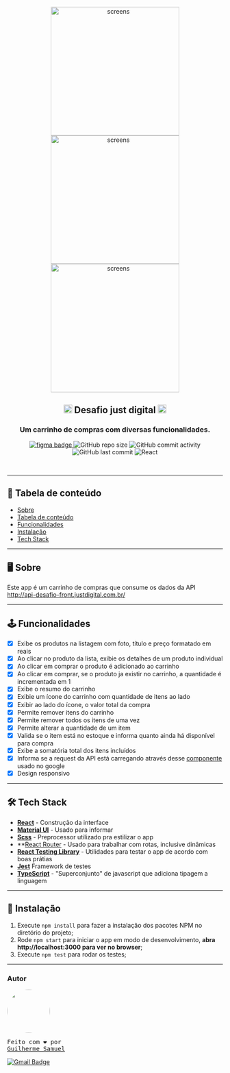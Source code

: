 <p align="center">
<img height="300" src="https://i.ibb.co/pwmm5G6/image.png" alt="screens" />
<img height="300" src="https://i.ibb.co/rpyXXP3/image.png" alt="screens" />
<img height="300" src="https://i.ibb.co/c2RJWdL/image.png" alt="screens" />
</p>
<h2 align="center">
  <img width="20" src="https://i.ibb.co/Z13LK5R/just-digital-logo.png"> Desafio just digital <img width="20" src="https://i.ibb.co/Z13LK5R/just-digital-logo.png">
</h2>
<h3 align="center">
  Um carrinho de compras com diversas funcionalidades.</img>
</h3>

<p align="center">
<a href="https://www.figma.com/file/AwWNb5iwbnpNdpblMjS2od/Prot%C3%B3tipo-desafio-just-digital?node-id=0%3A1">
<img alt="figma badge" src="https://img.shields.io/badge/Protótipo%20%20-Figma-%2304D361">
</a>
<img alt="GitHub repo size" src="https://img.shields.io/github/repo-size/gsdeveloper/desafio-just">
<img alt="GitHub commit activity" src="https://img.shields.io/github/commit-activity/m/gsdeveloper/desafio-just">
<img alt="GitHub last commit" src="https://img.shields.io/github/last-commit/gsdeveloper/desafio-just">
<img alt="React" src="https://img.shields.io/badge/React-JS-blue">
</p>

<br>

---

## 📌 Tabela de conteúdo

<!--ts-->

- [Sobre](#Sobre)
- [Tabela de conteúdo](#tabela-de-conteúdo)
- [Funcionalidades](#Funcionalidades)
- [Instalação](#Instalação)
- [Tech Stack](#Tech-Stack)
<!--te-->


---

## 🖥 Sobre

Este app é um carrinho de compras que consume os dados da API http://api-desafio-front.justdigital.com.br/

---

## 🕹 Funcionalidades

- [x] Exibe os produtos na listagem com foto, título e preço formatado em reais
- [x] Ao clicar no produto da lista, exibie os detalhes de um produto individual
- [x] Ao clicar em comprar o produto é adicionado ao carrinho
- [x] Ao clicar em comprar, se o produto ja existir no carrinho, a quantidade é incrementada em 1
- [x] Exibe o resumo do carrinho
- [x] Exibie um ícone do carrinho com quantidade de itens ao lado
- [x] Exibir ao lado do ícone, o valor total da compra
- [x] Permite remover itens do carrinho
- [x] Permite remover todos os itens de uma vez
- [x] Permite alterar a quantidade de um item 
- [x] Valida se o item está no estoque e informa quanto ainda há disponível para compra
- [x] Exibe a somatória total dos itens incluídos
- [x] Informa se a request da API está carregando através desse  [componente](https://material-ui.com/pt/components/skeleton/) usado no google 
- [x] Design responsivo

---

## 🛠 Tech Stack

- **[React](https://github.com/facebook/react)** - Construção da interface
- **[Material UI](https://material-ui.com/pt/)** - Usado para informar
- **[Scss](https://github.com/sass/sass)** - Preprocessor utilizado pra estilizar o app
- **[React Router](https://reactrouter.com/web/guides/quick-start) - Usado para trabalhar com rotas, inclusive dinâmicas
- **[React Testing Library](https://github.com/testing-library/react-testing-library)** - Utilidades para testar o app de acordo com boas prátias
- **[Jest](https://github.com/facebook/jest)** Framework de testes
- **[TypeScript](https://github.com/microsoft/TypeScript)** - "Superconjunto" de javascript que adiciona tipagem a linguagem

---

## 🚀 Instalação


1. Execute `npm install` para fazer a instalação dos pacotes NPM no diretório do projeto;
2. Rode `npm start` para iniciar o app em modo de desenvolvimento, **abra http://localhost:3000 para ver no browser**;
3. Execute `npm test` para rodar os testes;

---

### Autor

<a href="gsdeveloper.github.io">
 <img style="border-radius: 50%;" src="https://avatars2.githubusercontent.com/u/49620737?s=460&u=affe940c45f9f14f3d456561e49e34d64e5b2078&v=4" width="100px;" alt=""/>
 <br />
</a>
<pre>Feito com ❤️ por
<a href="gsdeveloper.github.io">Guilherme Samuel</a></pre>


[![Gmail Badge](https://img.shields.io/badge/-gsdevelopercontact@gmail.com-c14438?style=flat-square&logo=Gmail&logoColor=white&link=mailto:tgmarinho@gmail.com)](mailto:gsdevelopercontact@gmail.com)

